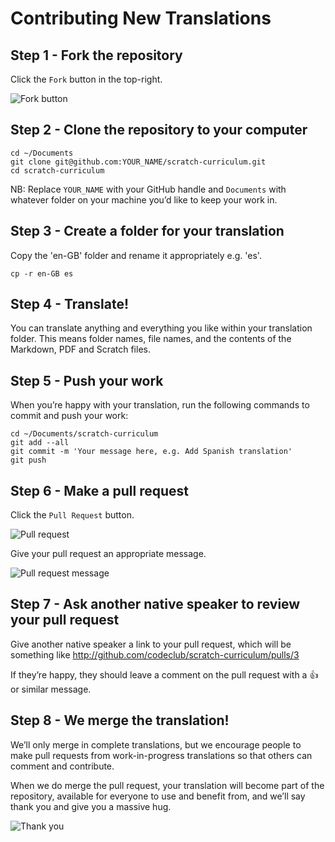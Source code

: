 # Contributing New Translations

## Step 1 - Fork the repository

Click the `Fork` button in the top-right.

![Fork button](http://codeclub-assets.s3.amazonaws.com/public/contributing/fork.png)

## Step 2 - Clone the repository to your computer

    cd ~/Documents
    git clone git@github.com:YOUR_NAME/scratch-curriculum.git
    cd scratch-curriculum

NB: Replace `YOUR_NAME` with your GitHub handle and `Documents` with
whatever folder on your machine you’d like to keep your work in.

## Step 3 - Create a folder for your translation

Copy the 'en-GB' folder and rename it appropriately e.g. 'es'.

    cp -r en-GB es

## Step 4 - Translate!

You can translate anything and everything you like within your translation
folder. This means folder names, file names, and the contents of the Markdown,
PDF and Scratch files.

## Step 5 - Push your work

When you’re happy with your translation, run the following commands to
commit and push your work:

    cd ~/Documents/scratch-curriculum
    git add --all
    git commit -m 'Your message here, e.g. Add Spanish translation'
    git push

## Step 6 - Make a pull request

Click the `Pull Request` button.

![Pull request](http://codeclub-assets.s3.amazonaws.com/public/contributing/pull-request.png)

Give your pull request an appropriate message.

![Pull request message](http://codeclub-assets.s3.amazonaws.com/public/contributing/pull-request-editor.png)

## Step 7 - Ask another native speaker to review your pull request

Give another native speaker a link to your pull request, which will be
something like http://github.com/codeclub/scratch-curriculum/pulls/3

If they’re happy, they should leave a comment on the pull request with a
:+1: or similar message.

## Step 8 - We merge the translation!

We’ll only merge in complete translations, but we encourage people to
make pull requests from work-in-progress translations so that others can
comment and contribute.

When we do merge the pull request, your translation will become
part of the repository, available for everyone to use and benefit from,
and we’ll say thank you and give you a massive hug.

![Thank you](http://codeclub-assets.s3.amazonaws.com/public/contributing/thank-you.png)
